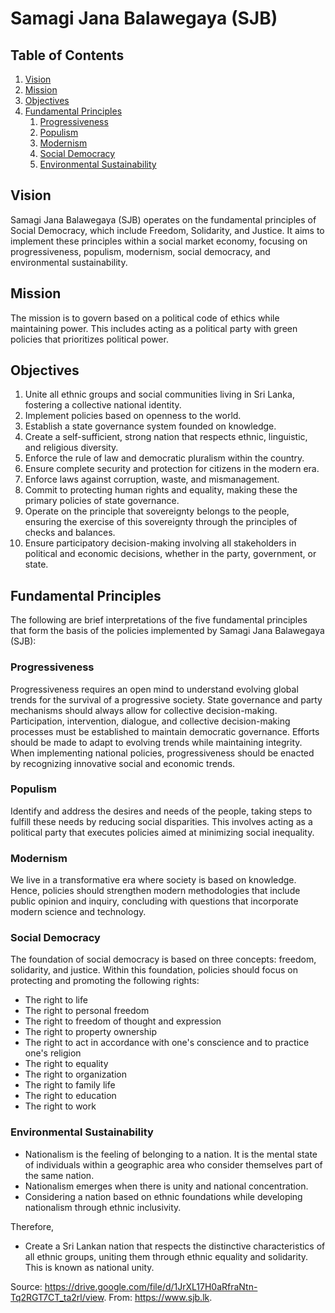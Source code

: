 # Samagi Jana Balawegaya (SJB)

## Table of Contents
1. [Vision](#vision)
2. [Mission](#mission)
3. [Objectives](#objectives)
4. [Fundamental Principles](#fundamental-principles)
    1. [Progressiveness](#progressiveness)
    2. [Populism](#populism)
    3. [Modernism](#modernism)
    4. [Social Democracy](#social-democracy)
    5. [Environmental Sustainability](#environmental-sustainability)

## Vision
Samagi Jana Balawegaya (SJB) operates on the fundamental principles of Social Democracy, which include Freedom, Solidarity, and Justice. It aims to implement these principles within a social market economy, focusing on progressiveness, populism, modernism, social democracy, and environmental sustainability.

## Mission
The mission is to govern based on a political code of ethics while maintaining power. This includes acting as a political party with green policies that prioritizes political power.

## Objectives
1. Unite all ethnic groups and social communities living in Sri Lanka, fostering a collective national identity.
2. Implement policies based on openness to the world.
3. Establish a state governance system founded on knowledge.
4. Create a self-sufficient, strong nation that respects ethnic, linguistic, and religious diversity.
5. Enforce the rule of law and democratic pluralism within the country.
6. Ensure complete security and protection for citizens in the modern era.
7. Enforce laws against corruption, waste, and mismanagement.
8. Commit to protecting human rights and equality, making these the primary policies of state governance.
9. Operate on the principle that sovereignty belongs to the people, ensuring the exercise of this sovereignty through the principles of checks and balances.
10. Ensure participatory decision-making involving all stakeholders in political and economic decisions, whether in the party, government, or state.

## Fundamental Principles

The following are brief interpretations of the five fundamental principles that form the basis of the policies implemented by Samagi Jana Balawegaya (SJB):

### Progressiveness
Progressiveness requires an open mind to understand evolving global trends for the survival of a progressive society. State governance and party mechanisms should always allow for collective decision-making. Participation, intervention, dialogue, and collective decision-making processes must be established to maintain democratic governance. Efforts should be made to adapt to evolving trends while maintaining integrity. When implementing national policies, progressiveness should be enacted by recognizing innovative social and economic trends.

### Populism
Identify and address the desires and needs of the people, taking steps to fulfill these needs by reducing social disparities. This involves acting as a political party that executes policies aimed at minimizing social inequality.

### Modernism
We live in a transformative era where society is based on knowledge. Hence, policies should strengthen modern methodologies that include public opinion and inquiry, concluding with questions that incorporate modern science and technology.

### Social Democracy
The foundation of social democracy is based on three concepts: freedom, solidarity, and justice. Within this foundation, policies should focus on protecting and promoting the following rights:
- The right to life
- The right to personal freedom
- The right to freedom of thought and expression
- The right to property ownership
- The right to act in accordance with one's conscience and to practice one's religion
- The right to equality
- The right to organization
- The right to family life
- The right to education
- The right to work

### Environmental Sustainability
- Nationalism is the feeling of belonging to a nation. It is the mental state of individuals within a geographic area who consider themselves part of the same nation.
- Nationalism emerges when there is unity and national concentration.
- Considering a nation based on ethnic foundations while developing nationalism through ethnic inclusivity.

Therefore,
- Create a Sri Lankan nation that respects the distinctive characteristics of all ethnic groups, uniting them through ethnic equality and solidarity. This is known as national unity.

Source: <https://drive.google.com/file/d/1JrXL17H0aRfraNtn-Tq2RGT7CT_ta2rl/view>. From: <https://www.sjb.lk>.
